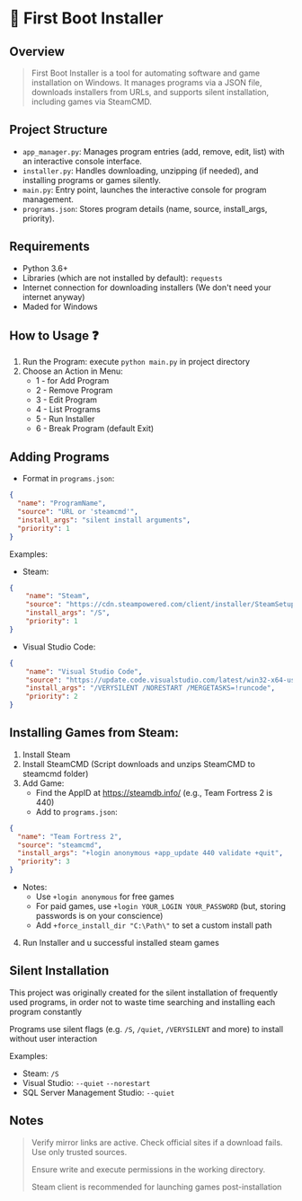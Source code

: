 # 🤖 First Boot Installer

## Overview

> First Boot Installer is a tool for automating software and game installation on Windows. It manages programs via a JSON file, downloads installers from URLs, and supports silent installation, including games via SteamCMD.

## Project Structure
* `app_manager.py`: Manages program entries (add, remove, edit, list) with an interactive console interface.
* `installer.py`: Handles downloading, unzipping (if needed), and installing programs or games silently.
* `main.py`: Entry point, launches the interactive console for program management.
* `programs.json`: Stores program details (name, source, install_args, priority).

## Requirements
* Python 3.6+
* Libraries (which are not installed by default): `requests`
* Internet connection for downloading installers (We don't need your internet anyway)
* Maded for Windows

## How to Usage ❓
1. Run the Program: execute `python main.py` in project directory
2. Choose an Action in Menu:
   * 1 - for Add Program
   * 2 - Remove Program
   * 3 - Edit Program
   * 4 - List Programs
   * 5 - Run Installer
   * 6 - Break Program (default Exit)

## Adding Programs
* Format in `programs.json`:
```json
{
  "name": "ProgramName",
  "source": "URL or 'steamcmd'",
  "install_args": "silent install arguments",
  "priority": 1
}
```

Examples:
* Steam: 
```json
{
    "name": "Steam", 
    "source": "https://cdn.steampowered.com/client/installer/SteamSetup.exe", 
    "install_args": "/S",
    "priority": 1
}
```
* Visual Studio Code:
```json
{
    "name": "Visual Studio Code", 
    "source": "https://update.code.visualstudio.com/latest/win32-x64-user/stable", 
    "install_args": "/VERYSILENT /NORESTART /MERGETASKS=!runcode", 
    "priority": 2
}
```

## Installing Games from Steam:
1. Install Steam
2. Install SteamCMD (Script downloads and unzips SteamCMD to steamcmd folder)
3. Add Game:
   * Find the AppID at https://steamdb.info/ (e.g., Team Fortress 2 is 440)
   * Add to `programs.json`:
```json
{
  "name": "Team Fortress 2",
  "source": "steamcmd",
  "install_args": "+login anonymous +app_update 440 validate +quit",
  "priority": 3
}
```
* Notes:
    * Use `+login anonymous` for free games
    * For paid games, use `+login YOUR_LOGIN YOUR_PASSWORD` (but, storing passwords is on your conscience)
    * Add `+force_install_dir "C:\Path\"` to set a custom install path
4. Run Installer and u successful installed steam games

## Silent Installation
This project was originally created for the silent installation of frequently used programs, in order not to waste time searching and installing each program constantly

Programs use silent flags (e.g. `/S`, `/quiet`, `/VERYSILENT` and more) to install without user interaction

Examples:
* Steam: `/S`
* Visual Studio: `--quiet` `--norestart`
* SQL Server Management Studio: `--quiet`


## Notes
> Verify mirror links are active. Check official sites if a download fails. Use only trusted sources.
> 
> 
> 
> Ensure write and execute permissions in the working directory.
> 
> 
> 
> Steam client is recommended for launching games post-installation